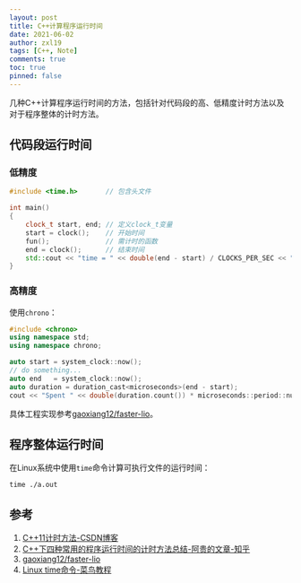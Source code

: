 ```yaml
---
layout: post
title: C++计算程序运行时间
date: 2021-06-02
author: zxl19
tags: [C++, Note]
comments: true
toc: true
pinned: false
---
```


几种C++计算程序运行时间的方法，包括针对代码段的高、低精度计时方法以及对于程序整体的计时方法。

<!-- more -->

## 代码段运行时间

### 低精度

```cpp
#include <time.h>       // 包含头文件

int main()
{
    clock_t start, end; // 定义clock_t变量
    start = clock();    // 开始时间
    fun();              // 需计时的函数
    end = clock();      // 结束时间
    std::cout << "time = " << double(end - start) / CLOCKS_PER_SEC << " s" << std::endl;  //输出时间（单位：s）
}
```

### 高精度

使用`chrono`：

```cpp
#include <chrono>
using namespace std;
using namespace chrono;

auto start = system_clock::now();
// do something...
auto end   = system_clock::now();
auto duration = duration_cast<microseconds>(end - start);
cout << "Spent " << double(duration.count()) * microseconds::period::num / microseconds::period::den << " seconds." << endl;
```

具体工程实现参考[gaoxiang12/faster-lio](https://github.com/gaoxiang12/faster-lio)。

## 程序整体运行时间

在Linux系统中使用`time`命令计算可执行文件的运行时间：

```shell
time ./a.out
```

## 参考

1. [C++11计时方法-CSDN博客](https://blog.csdn.net/u013390476/article/details/50209603)
2. [C++下四种常用的程序运行时间的计时方法总结-阿贵的文章-知乎](https://zhuanlan.zhihu.com/p/54665895)
3. [gaoxiang12/faster-lio](https://github.com/gaoxiang12/faster-lio)
4. [Linux time命令-菜鸟教程](https://www.runoob.com/linux/linux-comm-time.html)
